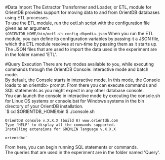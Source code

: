#Data Import
  The Extractor Transformer and Loader, or ETL, module for OrientDB provides support for moving data to and from OrientDB databases using ETL processes.<br>
  To use the ETL module, run the oetl.sh script with the configuration file given as an argument.<br>
    `$ORIENTDB_HOME/bin/oetl.sh config-dbpedia.json`
  When you run the ETL module, you can define its configuration variables by passing it a JSON file, which the ETL module resolves at run-time by passing them as it starts up.<br>
  The JSON files that are used to import the data used in the experiment are in the folder named 'ETL'.<br>

#Query Execution
  There are two modes available to you, while executing commands through the OrientDB Console: interactive mode and batch mode.<br>
  By default, the Console starts in interactive mode. In this mode, the Console loads to an orientdb> prompt. From there you can execute commands and SQL statements as you might expect in any other database console.<br>
  You can launch the console in interactive mode by executing the console.sh for Linux OS systems or console.bat for Windows systems in the bin directory of your OrientDB installation. <br>
    `$ cd $ORIENTDB_HOME/bin
    $ ./console.sh
    
    OrientDB console v.X.X.X (build 0) www.orientdb.com
    Type 'HELP' to display all the commands supported.
    Installing extensions for GREMLIN language v.X.X.X

    orientdb>`
  From here, you can begin running SQL statements or commands. <br>
  The queries that are used in the experiment are in the folder named 'Query'.<br>
